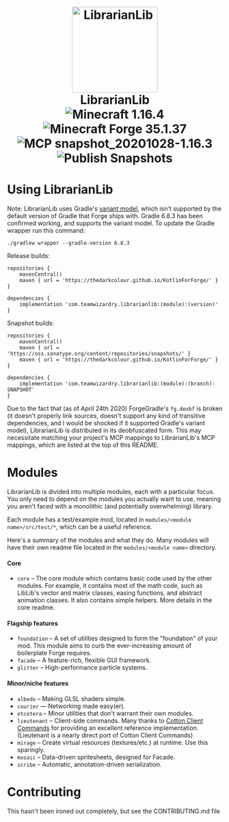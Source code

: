 <h1 align="center">
  <br>
    <img src="https://raw.github.com/TeamWizardry/LibrarianLib/1.15/logo/logo_500x500.png" title="LibrarianLib" 
    width="200" height="200" alt="LibrarianLib">
  <br>
  LibrarianLib
  <br>
  <img id="mc-version-badge" src="https://img.shields.io/badge/Minecraft-1.16.4-blue" alt="Minecraft 1.16.4"/>
  <img id="forge-version-badge" src="https://img.shields.io/badge/Forge-35.1.37-blue" alt="Minecraft Forge 35.1.37"/>
  <img id="mcp-mappings-badge" src="https://img.shields.io/badge/MCP-snapshot__20201028--1.16.3-blue" alt="MCP snapshot_20201028-1.16.3"/>
  <img src="https://github.com/TeamWizardry/LibrarianLib/workflows/Publish%20Snapshots/badge.svg?branch=1.15" alt="Publish Snapshots"/>
</h1>

# Using LibrarianLib

Note: LibrarianLib uses Gradle's [variant model](https://docs.gradle.org/current/userguide/variant_model.html), which 
isn't supported by the default version of Gradle that Forge ships with. Gradle 6.8.3 has been confirmed working, and 
supports the variant model. To update the Gradle wrapper run this command:
```shell
./gradlew wrapper --gradle-version 6.8.3
```

Release builds:
```goovy
repositories {
    mavenCentral()
    maven { url = 'https://thedarkcolour.github.io/KotlinForForge/' }
}

dependencies {
    implementation 'com.teamwizardry.librarianlib:(module):(version)'
}
```
Snapshot builds:
```goovy
repositories {
    mavenCentral()
    maven { url = 'https://oss.sonatype.org/content/repositories/snapshots/' }
    maven { url = 'https://thedarkcolour.github.io/KotlinForForge/' }
}

dependencies {
    implementation 'com.teamwizardry.librarianlib:(module):(branch)-SNAPSHOT'
}
```

Due to the fact that (as of April 24th 2020) ForgeGradle's `fg.deobf` is broken (it doesn't properly link sources, 
doesn't support any kind of transitive dependencies, and I would be shocked if it supported Gradle's variant model), 
LibrarianLib is distributed in its deobfuscated form. This may necessitate matching your project's MCP mappings to 
LibrarianLib's MCP mappings, which are listed at the top of this README.

# Modules
LibrarianLib is divided into multiple modules, each with a particular focus. You only need to depend on the modules you
actually want to use, meaning you aren't faced with a monolithic (and potentially overwhelming) library. 

Each module has a test/example mod, located in `modules/<module name>/src/test/*`, which can be a useful reference.

Here's a summary of the modules and what they do. Many modules will have their own readme file located in the 
`modules/<module name>` directory. 

#### Core
- `core` – The core module which contains basic code used by the other modules. For example, it contains most of the 
math code, such as LibLib's vector and matrix classes, easing functions, and abstract animation classes. It also 
contains simple helpers. More details in the core readme.

#### Flagship features
- `foundation` – A set of utilities designed to form the "foundation" of your mod. This module aims to curb the 
ever-increasing amount of boilerplate Forge requires.
- `facade` – A feature-rich, flexible GUI framework.
- `glitter` – High-performance particle systems.

#### Minor/niche features
- `albedo` – Making GLSL shaders simple.
- `courier` — Networking made easy(er).
- `etcetera` – Minor utilities that don't warrant their own modules.
- `lieutenant` – Client-side commands. Many thanks to [Cotton Client Commands](https://github.com/CottonMC/ClientCommands)
  for providing an excellent reference implementation. (Lieutenant is a nearly direct port of Cotton Client Commands)
- `mirage` – Create virtual resources (textures/etc.) at runtime. Use this sparingly.
- `mosaic` – Data-driven spritesheets, designed for Facade.
- `scribe` – Automatic, annotation-driven serialization.

# Contributing

This hasn't been ironed out completely, but see the CONTRIBUTING.md file

